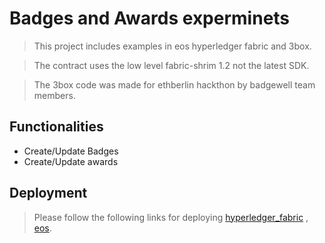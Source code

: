 # Badges and Awards experminets
> This project includes examples in eos hyperledger fabric and 3box.

> The contract uses the low level fabric-shrim 1.2 not the latest SDK.

> The 3box code was made for ethberlin hackthon by badgewell team members.

## Functionalities
- Create/Update Badges
- Create/Update awards

## Deployment
> Please follow the following links for deploying [hyperledger_fabric](https://cloud.ibm.com/docs/services/blockchain?topic=blockchain-install-instantiate-chaincode) , [eos](https://developers.eos.io/eosio-home/docs/token-contract).
